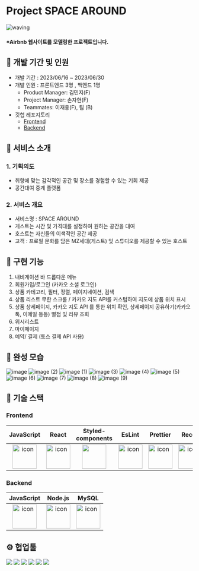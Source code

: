 # Project SPACE AROUND
![waving](https://capsule-render.vercel.app/api?type=waving&height=200&fontAlignY=40&text=SPACEAROUND&color=gradient)
#### \*Airbnb  웹사이트를 모델링한 프로젝트입니다.
## 📍 개발 기간 및 인원
- 개발 기간 : 2023/06/16 ~ 2023/06/30
- 개발 인원 : 프론트엔드 3명 , 백엔드 1명
  - Product Manager: 김민지(F)
  - Project Manager: 손자현(F)
  - Teammates: 이재웅(F), 팀 (B)
- 깃헙 레포지토리
  - [Frontend](https://github.com/wecode-bootcamp-korea/46-2nd-B1A4-frontend/)
  - [Backend](https://github.com/wecode-bootcamp-korea/46-2nd-B1A4-backend)
## 📍 서비스 소개
### 1. 기획의도
- 취향에 맞는 감각적인 공간 및 장소를 경험할 수 있는 기회 제공
- 공간대여 중계 플랫폼

### 2. 서비스 개요
- 서비스명 : SPACE AROUND
- 게스트는 시간 및 가격대를 설정하여 원하는 공간을 대여
- 호스트는 자신들의 이색적인 공간 제공
- 고객 : 프로필 문화를 담은 MZ세대(게스트) 및 스튜디오를 제공할 수 있는 호스트
  
## 📍 구현 기능
1. 내비게이션 바 드롭다운 메뉴
2. 회원가입/로그인 (카카오 소셜 로그인)
3. 상품 카테고리, 필터, 정렬, 페이지네이션, 검색
4. 상품 리스트 무한 스크롤 / 카카오 지도 API를 커스텀하여 지도에 상품 위치 표시
5. 상품 상세페이지, 카카오 지도 API 를 통한 위치 확인, 상세페이지 공유하기(카카오톡, 이메일 등등) 별점 및 리뷰 조회
6. 위시리스트
7. 마이페이지
8. 예약/ 결제 (토스 결제 API 사용)

## 📍 완성 모습
![image](https://github.com/user-attachments/assets/e4191a01-bea5-4fe3-82d2-16c87737a9ca)
![image (2)](https://github.com/user-attachments/assets/d251571c-12dd-41c2-9dce-c70e3aedd269)
![image (1)](https://github.com/user-attachments/assets/db7d49bd-3946-4e50-987b-b7c39bfcefcf)
![image (3)](https://github.com/user-attachments/assets/e4295a16-17e3-4d3f-b372-d6bc2437af44)
![image (4)](https://github.com/user-attachments/assets/add0dcc6-8197-49e5-9f8d-dd99425fe026)
![image (5)](https://github.com/user-attachments/assets/6a7a6c20-ecdc-443b-9e48-515e103a672d)
![image (6)](https://github.com/user-attachments/assets/3128acd0-47d4-4121-8eea-519ac0e991e5)
![image (7)](https://github.com/user-attachments/assets/6323f4c8-dc41-4081-bc6e-99577bec69dd)
![image (8)](https://github.com/user-attachments/assets/10ead174-2743-4e6f-8588-213823dd2cba)
![image (9)](https://github.com/user-attachments/assets/29a4a10f-c439-4a56-b83a-6cfd2fca776e)


## 📍 기술 스택

### Frontend

|                                             JavaScript                                             |                                                 React                                                 |                                              Styled-components                                               |                                                 EsLint                                                 |                                                 Prettier                                                 |                                              Recoil
| :------------------------------------------------------------------------------------------------: | :---------------------------------------------------------------------------------------------------: | :---------------------------------------------------------------------------------------------: | :----------------------------------------------------------------------------------------------------: | :------------------------------------------------------------------------------------------------------: | :----------------------------------------------------------------------------------------------------: |
| <img src="https://techstack-generator.vercel.app/js-icon.svg" alt="icon" width="65" height="65" /> | <img src="https://techstack-generator.vercel.app/react-icon.svg" alt="icon" width="65" height="65" /> | <img src="https://camo.githubusercontent.com/13ee855194ed32dcc5ce968c31510f1e2171e7bf19f7cc5db69193d8ad03275b/68747470733a2f2f6d69726f2e6d656469756d2e636f6d2f76322f726573697a653a6669743a3438302f312a496f686e7732614f513545426768566f714b413756412e706e67" width="65" height="65" /></div> | <img src="https://techstack-generator.vercel.app/eslint-icon.svg" alt="icon" width="65" height="65" /> | <img src="https://techstack-generator.vercel.app/prettier-icon.svg" alt="icon" width="65" height="65" /> |<img src="https://img1.daumcdn.net/thumb/R800x0/?scode=mtistory2&fname=https%3A%2F%2Fblog.kakaocdn.net%2Fdn%2FbIIBwO%2Fbtrc2Lw7HBs%2FP4hJVVvKkEGfDu9XRzkiq1%2Fimg.png" alt="icon" width="65" height="65" /> |


### Backend

|                                             JavaScript                                             |                                                Node.js                                                |                                                    MySQL                                                     |
| :------------------------------------------------------------------------------------------------: | :---------------------------------------------------------------------------------------------------: | :----------------------------------------------------------------------------------------------------------: |
| <img src="https://techstack-generator.vercel.app/js-icon.svg" alt="icon" width="65" height="65" /> | <img src="https://techstack-generator.vercel.app/nginx-icon.svg" alt="icon" width="65" height="65" /> | <img src="https://techstack-generator.vercel.app/mysql-icon.svg" alt="icon" width="65" height="65" /> </div> |

## ⚙️ 협업툴

<div>
<img src="https://img.shields.io/badge/Git-F05032?style=flat&logo=Git&logoColor=white"/>
<img src="https://img.shields.io/badge/GitHub-181717?style=flat&logo=GitHub&logoColor=white"/>
<img src="https://img.shields.io/badge/Slack-4A154B?style=flat&logo=Slack&logoColor=white"/>
<img src="https://img.shields.io/badge/Trello-0052CC?style=flat&logo=Trello&logoColor=white"/>
<img src="https://img.shields.io/badge/Notion-000000?style=flat&logo=Notion&logoColor=white"/>
<img src="https://img.shields.io/badge/VSCode-007ACC?style=flat&logo=Visual Studio Code&logoColor=white"/>
</div>
